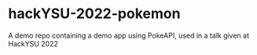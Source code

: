 # hackYSU-2022-pokemon
A demo repo containing a demo app using PokeAPI, used in a talk given at HackYSU 2022

